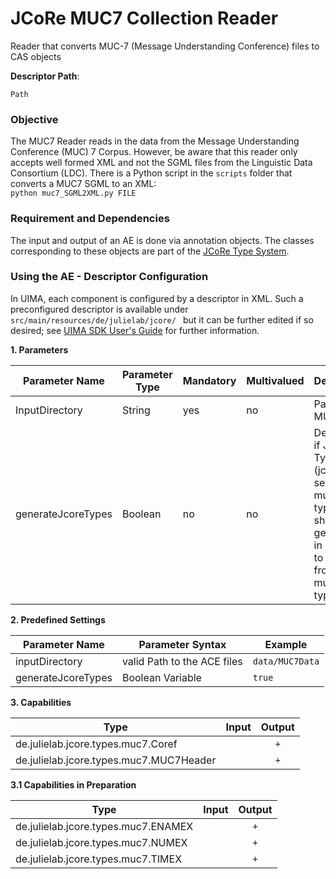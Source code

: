 # JCoRe MUC7 Collection Reader
Reader that converts MUC-7 (Message Understanding Conference) files to CAS objects  

**Descriptor Path**:
```
Path
```

### Objective
The MUC7 Reader reads in the data from the Message Understanding Conference (MUC) 7 Corpus.
However, be aware that this reader only accepts well formed XML and not the SGML files from the Linguistic Data Consortium (LDC). There is a Python script in the `scripts` folder that converts a MUC7 SGML to an XML:  
`python muc7_SGML2XML.py FILE`

### Requirement and Dependencies
 The input and output of an AE is done via annotation objects. The classes corresponding to these objects are part of the [JCoRe Type System](https://github.com/JULIELab/jcore-base/tree/master/jcore-types).

### Using the AE - Descriptor Configuration
 In UIMA, each component is configured by a descriptor in XML. Such a preconfigured descriptor is available under `src/main/resources/de/julielab/jcore/ ` but it can be further edited if so desired; see [UIMA SDK User's Guide](https://uima.apache.org/downloads/releaseDocs/2.1.0-incubating/docs/html/tools/tools.html#ugr.tools.cde) for further information.

**1. Parameters**

| Parameter Name | Parameter Type | Mandatory | Multivalued | Description |
|----------------|----------------|-----------|-------------|-------------|
| InputDirectory | String | yes | no | Path to MUC7 files |
| generateJcoreTypes| Boolean | no | no | Determines if JULIE Lab Types (jcore-semantics-muc7-types.xml) should be generated in addition to types from jcore-mux7-types.xml |

**2. Predefined Settings**

| Parameter Name | Parameter Syntax | Example |
|----------------|------------------|---------|
| inputDirectory | valid Path to the ACE files | `data/MUC7Data` |
| generateJcoreTypes| Boolean Variable | `true` |

**3. Capabilities**

| Type | Input | Output |
|------|:-----:|:------:|
| de.julielab.jcore.types.muc7.Coref |  | `+` |
| de.julielab.jcore.types.muc7.MUC7Header |  | `+` |

**3.1 Capabilities in Preparation**

| Type | Input | Output |
|------|:-----:|:------:|
| de.julielab.jcore.types.muc7.ENAMEX |  | `+` |
| de.julielab.jcore.types.muc7.NUMEX |  | `+` |
| de.julielab.jcore.types.muc7.TIMEX |  | `+` |
